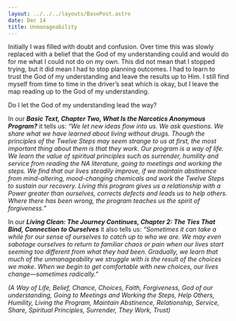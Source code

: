 ```yaml
---
layout: ../../../layouts/BasePost.astro
date: Dec 14
title: Unmanageability
---
```


Initially I was filled with doubt and confusion. Over time this was slowly replaced with a belief that the God of my understanding could and would do for me what I could not do on my own. This did not mean that I stopped trying, but it did mean I had to stop planning outcomes. I had to learn to trust the God of my understanding and leave the results up to Him. I still find myself from time to time in the driver’s seat which is okay, but I leave the map reading up to the God of my understanding.

Do I let the God of my understanding lead the way?

In our ***Basic Text, Chapter Two, What Is the Narcotics Anonymous Program?*** it tells us: *“We let new ideas flow into us. We ask questions. We share what we have learned about living without drugs. Though the principles of the Twelve Steps may seem strange to us at first, the most important thing about them is that they work. Our program is a way of life. We learn the value of spiritual principles such as surrender, humility and service from reading the NA literature, going to meetings and working the steps. We find that our lives steadily improve, if we maintain abstinence from mind-altering, mood-changing chemicals and work the Twelve Steps to sustain our recovery. Living this program gives us a relationship with a Power greater than ourselves, corrects defects and leads us to help others. Where there has been wrong, the program teaches us the spirit of forgiveness.”*

In our ***Living Clean: The Journey Continues, Chapter 2: The Ties That Bind, Connection to Ourselves*** it also tells us: *“Sometimes it can take a while for our sense of ourselves to catch up to who we are. We may even sabotage ourselves to return to familiar chaos or pain when our lives start seeming too different from what they had been. Gradually, we learn that much of the unmanageability we struggle with is the result of the choices we make. When we begin to get comfortable with new choices, our lives change—sometimes radically.”*

*(A Way of Life, Belief, Chance, Choices, Faith, Forgiveness, God of our understanding, Going to Meetings and Working the Steps, Help Others, Humility, Living the Program, Maintain Abstinence, Relationship, Service, Share, Spiritual Principles, Surrender, They Work, Trust)*
